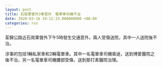 ```yaml
---
layout: post
title: 石崗軍營外3車意外　電單車司機不治
date: 2020-03-16 19:11:23.000000000 +08:00
categories: rss
---
```


荃錦公路近石崗軍營外下午5時發生交通意外，兩人受傷送院，其中一人送院後不治。

涉事的包括1輛私家車和2輛電單車。其中一名電單車司機昏迷，送到博愛醫院之後不治，另一名電單車司機腰部受傷，送到那打素醫院治理。
